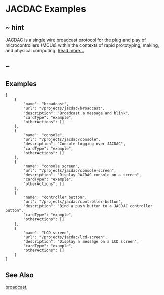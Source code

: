 # JACDAC Examples

## ~ hint

JACDAC  is a single wire broadcast protocol for the plug and play of microcontrollers (MCUs) within the contexts of rapid prototyping, making, and physical computing. [Read more...](https://jacdac.org/).

## ~

## Examples

```codecard
[
    {
        "name": "broadcast",
        "url": "/projects/jacdac/broadcast",
        "description": "Broadcast a message and blink",
        "cardType": "example",
        "otherActions": []
    },
    {
        "name": "console",
        "url": "/projects/jacdac/console",
        "description": "Console logging over JACDAC",
        "cardType": "example",
        "otherActions": []
    },
    {
        "name": "console screen",
        "url": "/projects/jacdac/console-screen",
        "description": "Display JACDAC console on a screen",
        "cardType": "example",
        "otherActions": []
    },
    {
        "name": "controller button",
        "url": "/projects/jacdac/controller-button",
        "description": "Bind a push button to a JACDAC controller button",
        "cardType": "example",
        "otherActions": []
    },
    {
        "name": "LCD screen",
        "url": "/projects/jacdac/lcd-screen",
        "description": "Display a message on a LCD screen",
        "cardType": "example",
        "otherActions": []
    }
]
```

## See Also

[broadcast](/projects/jacdac/broadcast),
